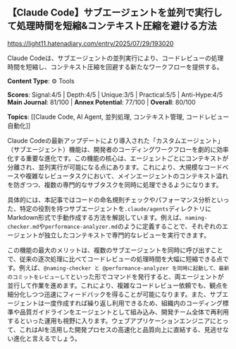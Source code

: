 ## 【Claude Code】サブエージェントを並列で実行して処理時間を短縮&コンテキスト圧縮を避ける方法

https://light11.hatenadiary.com/entry/2025/07/29/193020

Claude Codeは、サブエージェントの並列実行により、コードレビューの処理時間を短縮し、コンテキスト圧縮を回避する新たなワークフローを提供する。

**Content Type**: ⚙️ Tools

**Scores**: Signal:4/5 | Depth:4/5 | Unique:3/5 | Practical:5/5 | Anti-Hype:4/5
**Main Journal**: 81/100 | **Annex Potential**: 77/100 | **Overall**: 80/100

**Topics**: [[Claude Code, AI Agent, 並列処理, コンテキスト管理, コードレビュー自動化]]

Claude Codeの最新アップデートにより導入された「カスタムエージェント」（サブエージェント）機能は、開発者のコーディングワークフローを劇的に効率化する重要な進化です。この機能の核心は、エージェントごとにコンテキストが分離され、並列実行が可能になる点にあります。これにより、大規模なコードベースや複雑なレビュータスクにおいて、メインエージェントのコンテキスト溢れを防ぎつつ、複数の専門的なサブタスクを同時に処理できるようになります。

具体的には、本記事ではコードの命名規則チェックやパフォーマンス分析といった、特定の役割を持つサブエージェントを`.claude/agents`ディレクトリにMarkdown形式で手動作成する方法を解説しています。例えば、`naming-checker.md`や`performance-analyzer.md`のように定義することで、それぞれのエージェントが独立したコンテキストで専門的なレビューを実行できます。

この機能の最大のメリットは、複数のサブエージェントを同時に呼び出すことで、従来の逐次処理に比べてコードレビューの処理時間を大幅に短縮できる点です。例えば、`@naming-checker と @performance-analyzer を同時に起動して、最新のコミットをレビューして`といった形でコマンドを発行すると、両エージェントが並行して作業を進めます。これにより、複雑なコードレビュー依頼でも、観点を細分化しつつ迅速にフィードバックを得ることが可能になります。また、サブエージェントは一度作成すれば繰り返し利用できるため、組織内のコーディング標準や品質ガイドラインをエージェントとして組み込み、開発チーム全体で再利用するといった運用も視野に入ります。ウェブアプリケーションエンジニアにとって、これはAIを活用した開発プロセスの高速化と品質向上に直結する、見逃せない進化と言えるでしょう。